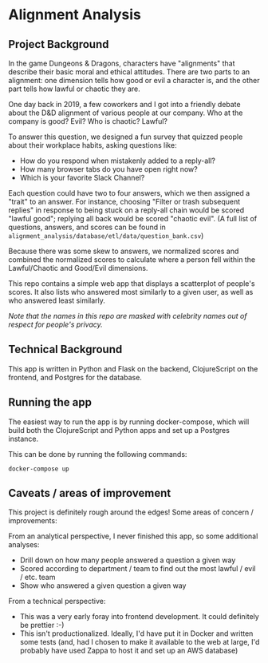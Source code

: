 # Alignment Analysis
## Project Background

In the game Dungeons & Dragons, characters have "alignments" that describe their basic moral and ethical attitudes. There are two parts to an alignment: one dimension tells how good or evil a character is, and the other part tells how lawful or chaotic they are.

One day back in 2019, a few coworkers and I got into a friendly debate about the D&D alignment of various people at our company.  Who at the company is good?  Evil?  Who is chaotic?  Lawful?

To answer this question, we designed a fun survey that quizzed people about their workplace habits, asking questions like:
- How do you respond when mistakenly added to a reply-all?
- How many browser tabs do you have open right now?
- Which is your favorite Slack Channel?

Each question could have two to four answers, which we then assigned a "trait" to an answer. For instance, choosing "Filter or trash subsequent replies" in response to being stuck on a reply-all chain would be scored "lawful good"; replying all back would be scored "chaotic evil".   (A full list of questions, answers, and scores can be found in `alignment_analysis/database/etl/data/question_bank.csv`)

Because there was some skew to answers, we normalized scores and combined the normalized scores to calculate where a person fell within the Lawful/Chaotic and Good/Evil dimensions.

This repo contains a simple web app that displays a scatterplot of people's scores.  It also lists who answered most similarly to a given user, as well as who answered least similarly.

*Note that the names in this repo are masked with celebrity names out of respect for people's privacy.*

## Technical Background
This app is written in Python and Flask on the backend, ClojureScript on the frontend, and Postgres for the database.

## Running the app
The easiest way to run the app is by running docker-compose, which will build both the ClojureScript and Python apps and set up a Postgres instance.

This can be done by running the following commands:
```
docker-compose up
```

## Caveats / areas of improvement
This project is definitely rough around the edges!  Some areas of concern / improvements:

From an analytical perspective, I never finished this app, so some additional analyses:
- Drill down on how many people answered a question a given way
- Scored according to department / team to find out the most lawful / evil / etc. team
- Show who answered a given question a given way

From a technical perspective:
- This was a very early foray into frontend development.  It could definitely be prettier :-)
- This isn't productionalized.  Ideally, I'd have put it in Docker and written some tests (and, had I chosen to make it available to the web at large, I'd probably have used Zappa to host it and set up an AWS database)